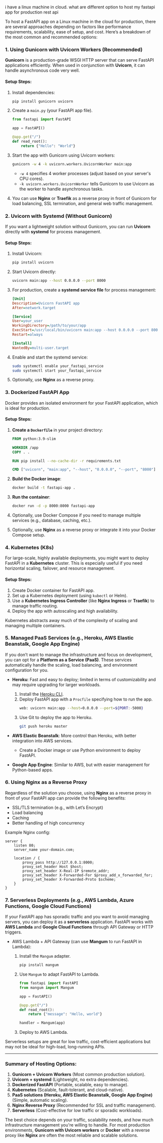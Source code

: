 i have a linux machine in cloud. what are different option to host my fastapi app for production rest api

To host a FastAPI app on a Linux machine in the cloud for production, there are several approaches depending on factors like performance requirements, scalability, ease of setup, and cost. Here’s a breakdown of the most common and recommended options:

### 1. **Using Gunicorn with Uvicorn Workers (Recommended)**
   **Gunicorn** is a production-grade WSGI HTTP server that can serve FastAPI applications efficiently. When used in conjunction with **Uvicorn**, it can handle asynchronous code very well.

   #### Setup Steps:
   1. Install dependencies:
      ```bash
      pip install gunicorn uvicorn
      ```

   2. Create a `main.py` (your FastAPI app file).
      ```python
      from fastapi import FastAPI

      app = FastAPI()

      @app.get("/")
      def read_root():
          return {"Hello": "World"}
      ```

   3. Start the app with Gunicorn using Uvicorn workers:
      ```bash
      gunicorn -w 4 -k uvicorn.workers.UvicornWorker main:app
      ```

      - `-w 4` specifies 4 worker processes (adjust based on your server's CPU cores).
      - `-k uvicorn.workers.UvicornWorker` tells Gunicorn to use Uvicorn as the worker to handle asynchronous tasks.

   4. You can use **Nginx** or **Traefik** as a reverse proxy in front of Gunicorn for load balancing, SSL termination, and general web traffic management.

### 2. **Uvicorn with Systemd (Without Gunicorn)**
   If you want a lightweight solution without Gunicorn, you can run **Uvicorn** directly with **systemd** for process management.

   #### Setup Steps:
   1. Install Uvicorn:
      ```bash
      pip install uvicorn
      ```

   2. Start Uvicorn directly:
      ```bash
      uvicorn main:app --host 0.0.0.0 --port 8000
      ```

   3. For production, create a **systemd service file** for process management:
      ```ini
      [Unit]
      Description=Uvicorn FastAPI app
      After=network.target

      [Service]
      User=your_user
      WorkingDirectory=/path/to/your/app
      ExecStart=/usr/local/bin/uvicorn main:app --host 0.0.0.0 --port 8000
      Restart=always

      [Install]
      WantedBy=multi-user.target
      ```

   4. Enable and start the systemd service:
      ```bash
      sudo systemctl enable your_fastapi_service
      sudo systemctl start your_fastapi_service
      ```

   5. Optionally, use **Nginx** as a reverse proxy.

### 3. **Dockerized FastAPI App**
   Docker provides an isolated environment for your FastAPI application, which is ideal for production.

   #### Setup Steps:
   1. **Create a `Dockerfile`** in your project directory:
      ```dockerfile
      FROM python:3.9-slim

      WORKDIR /app
      COPY . .

      RUN pip install --no-cache-dir -r requirements.txt

      CMD ["uvicorn", "main:app", "--host", "0.0.0.0", "--port", "8000"]
      ```

   2. **Build the Docker image**:
      ```bash
      docker build -t fastapi-app .
      ```

   3. **Run the container**:
      ```bash
      docker run -d -p 8000:8000 fastapi-app
      ```

   4. Optionally, use Docker Compose if you need to manage multiple services (e.g., database, caching, etc.).

   5. Optionally, use **Nginx** as a reverse proxy or integrate it into your Docker Compose setup.

### 4. **Kubernetes (K8s)**
   For large-scale, highly available deployments, you might want to deploy FastAPI in a **Kubernetes** cluster. This is especially useful if you need horizontal scaling, failover, and resource management.

   #### Setup Steps:
   1. Create Docker container for FastAPI app.
   2. Set up a Kubernetes deployment (using `kubectl` or Helm).
   3. Use a **Kubernetes Ingress Controller** (like **Nginx Ingress** or **Traefik**) to manage traffic routing.
   4. Deploy the app with autoscaling and high availability.

   Kubernetes abstracts away much of the complexity of scaling and managing multiple containers.

### 5. **Managed PaaS Services (e.g., Heroku, AWS Elastic Beanstalk, Google App Engine)**
   If you don’t want to manage the infrastructure and focus on development, you can opt for a **Platform as a Service (PaaS)**. These services automatically handle the scaling, load balancing, and environment configuration for you.

   - **Heroku**: Fast and easy to deploy; limited in terms of customizability and may require upgrading for larger workloads.
     1. Install the [Heroku CLI](https://devcenter.heroku.com/articles/heroku-cli).
     2. Deploy FastAPI app with a `Procfile` specifying how to run the app.
        ```bash
        web: uvicorn main:app --host=0.0.0.0 --port=${PORT:-5000}
        ```
     3. Use Git to deploy the app to Heroku.
        ```bash
        git push heroku master
        ```

   - **AWS Elastic Beanstalk**: More control than Heroku, with better integration into AWS services.
     - Create a Docker image or use Python environment to deploy FastAPI.
   
   - **Google App Engine**: Similar to AWS, but with easier management for Python-based apps.

### 6. **Using Nginx as a Reverse Proxy**
   Regardless of the solution you choose, using **Nginx** as a reverse proxy in front of your FastAPI app can provide the following benefits:
   - SSL/TLS termination (e.g., with Let’s Encrypt)
   - Load balancing
   - Caching
   - Better handling of high concurrency

   Example Nginx config:
   ```nginx
   server {
       listen 80;
       server_name your-domain.com;

       location / {
           proxy_pass http://127.0.0.1:8000;
           proxy_set_header Host $host;
           proxy_set_header X-Real-IP $remote_addr;
           proxy_set_header X-Forwarded-For $proxy_add_x_forwarded_for;
           proxy_set_header X-Forwarded-Proto $scheme;
       }
   }
   ```

### 7. **Serverless Deployments (e.g., AWS Lambda, Azure Functions, Google Cloud Functions)**
   If your FastAPI app has sporadic traffic and you want to avoid managing servers, you can deploy it as a **serverless** application. FastAPI works with **AWS Lambda** and **Google Cloud Functions** through API Gateway or HTTP triggers.

   - AWS Lambda + API Gateway (can use **Mangum** to run FastAPI in Lambda):
     1. Install the `Mangum` adapter.
        ```bash
        pip install mangum
        ```

     2. Use `Mangum` to adapt FastAPI to Lambda.
        ```python
        from fastapi import FastAPI
        from mangum import Mangum

        app = FastAPI()

        @app.get("/")
        def read_root():
            return {"message": "Hello, world"}

        handler = Mangum(app)
        ```

     3. Deploy to AWS Lambda.

   Serverless setups are great for low traffic, cost-efficient applications but may not be ideal for high-load, long-running APIs.

---

### Summary of Hosting Options:

1. **Gunicorn + Uvicorn Workers** (Most common production solution).
2. **Uvicorn + systemd** (Lightweight, no extra dependencies).
3. **Dockerized FastAPI** (Portable, scalable, easy to manage).
4. **Kubernetes** (Scalable, fault-tolerant, and cloud-native).
5. **PaaS solutions (Heroku, AWS Elastic Beanstalk, Google App Engine)** (Simple, automatic scaling).
6. **Nginx Reverse Proxy** (Recommended for SSL and traffic management).
7. **Serverless** (Cost-effective for low traffic or sporadic workloads).

The best choice depends on your traffic, scalability needs, and how much infrastructure management you're willing to handle. For most production environments, **Gunicorn with Uvicorn workers** or **Docker** with a reverse proxy like **Nginx** are often the most reliable and scalable solutions.